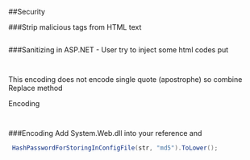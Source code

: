 
##Security

###Strip malicious tags from HTML text

```csharp
 ```
###Sanitizing in ASP.NET - User try to inject some html codes
put 
```csharp
 ```

```csharp
 ```
This encoding does not encode single quote (apostrophe) so combine Replace method

Encoding
```csharp
 ```
```csharp
 ```
###Encoding
Add System.Web.dll into your reference and
```csharp
 HashPasswordForStoringInConfigFile(str, "md5").ToLower();
 ```


